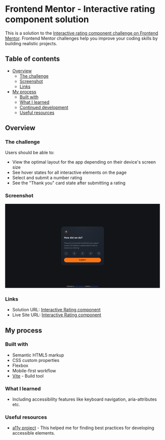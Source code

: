 # Frontend Mentor - Interactive rating component solution

This is a solution to the [Interactive rating component challenge on Frontend Mentor](https://www.frontendmentor.io/challenges/interactive-rating-component-koxpeBUmI). Frontend Mentor challenges help you improve your coding skills by building realistic projects.

## Table of contents

- [Overview](#overview)
  - [The challenge](#the-challenge)
  - [Screenshot](#screenshot)
  - [Links](#links)
- [My process](#my-process)
  - [Built with](#built-with)
  - [What I learned](#what-i-learned)
  - [Continued development](#continued-development)
  - [Useful resources](#useful-resources)

## Overview

### The challenge

Users should be able to:

- View the optimal layout for the app depending on their device's screen size
- See hover states for all interactive elements on the page
- Select and submit a number rating
- See the "Thank you" card state after submitting a rating

### Screenshot

![](./screenshot.png)

### Links

- Solution URL: [Interactive Rating component](https://www.frontendmentor.io/solutions/interactive-rating-component-built-with-semantic-html-and-a11y-feature-lUyPL7O_t2)
- Live Site URL: [Interactive Rating component](https://fem-interactive-rating-component-chi.vercel.app/)

## My process

### Built with

- Semantic HTML5 markup
- CSS custom properties
- Flexbox
- Mobile-first workflow
- [Vite](https://vite.dev/guide/) - Build tool

### What I learned

- Including accessibility features like keyboard navigation, aria-attributes etc.

### Useful resources

- [a11y project](https://www.a11yproject.com/) - This helped me for finding best practices for developing accessible elements.
